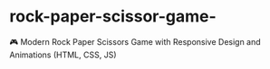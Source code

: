 # rock-paper-scissor-game-
🎮 Modern Rock Paper Scissors Game with Responsive Design and Animations (HTML, CSS, JS)

